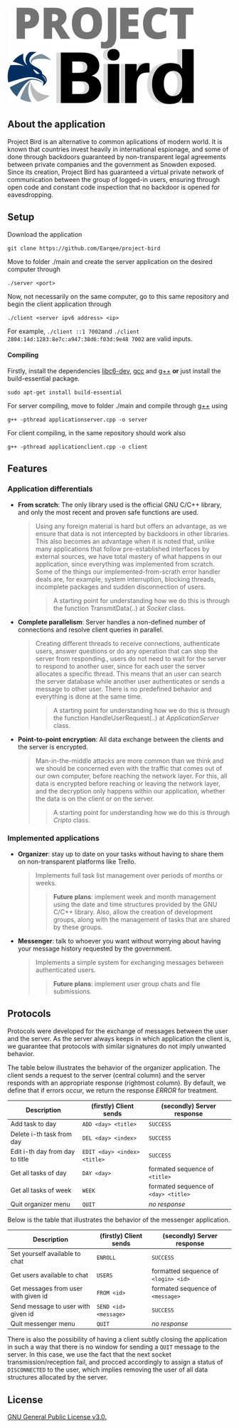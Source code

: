 
![Test Image 6](images/logo.jpg)

## About the application

Project Bird is an alternative to common aplications of modern world. It is known that countries invest heavily in international espionage, and some of done through backdoors guaranteed by non-transparent legal agreements between private companies and the government as Snowden exposed. Since its creation, Project Bird has guaranteed a virtual private network of communication between the group of logged-in users, ensuring through open code and constant code inspection that no backdoor is opened for eavesdropping.

## Setup

Download the application

    git clone https://github.com/Earqee/project-bird

Move to folder ./main and create the server application on the desired computer through

    ./server <port>

Now, not necessarily on the same computer, go to this same repository and begin the client application through

    ./client <server ipv6 address> <ip>

For example, `./client ::1 7002`and `./client 2804:14d:1283:8e7c:a947:38d6:f03d:9e48 7002` are valid inputs.

#### Compiling

Firstly, install the dependencies [libc6-dev](https://packages.debian.org/search?keywords=libc6-dev), [gcc](https://packages.debian.org/search?keywords=gcc) and [g++](https://packages.debian.org/search?keywords=g%2B%2B) **or** just install the build-essential package.

    sudo apt-get install build-essential 

For server compiling, move to folder ./main and compile through [g++](https://packages.debian.org/search?keywords=g%2B%2B) using

    g++ -pthread applicationserver.cpp -o server

For client compiling, in the same repository should work also

    g++ -pthread applicationclient.cpp -o client
    
    
## Features

### Application differentials

- **From scratch**: The only library used is the official GNU C/C++ library, and only the most recent and proven safe functions are used. 
    > Using any foreign material is hard but offers an advantage, as we ensure that data is not intercepted by backdoors in other libraries. This also becomes an advantage when it is noted that, unlike many applications that follow pre-established interfaces by external sources, we have total mastery of what happens in our application, since everything was implemented from scratch. Some of the things our implemented-from-scrath error handler deals are, for example, system interruption, blocking threads, incomplete packages and sudden disconnection of users.
    >> A starting point for understanding how we do this is through the function TransmitData(..) at *Socket* class.
    
- **Complete parallelism**: Server handles a non-defined number of connections and resolve client queries in parallel.
    > Creating different threads to receive connections, authenticate users, answer questions or do any operation that can stop the server from responding., users do not need to wait for the server to respond to another user, since for each user the server allocates a specific thread. This means that an user can search the server database while another user authenticates or sends a message to other user. There is no predefined behavior and everything is done at the same time.
    >> A starting point for understanding how we do this is through the function HandleUserRequest(..) at *ApplicationServer* class.

- **Point-to-point encryption**: All data exchange between the clients and the server is encrypted.
    > Man-in-the-middle attacks are more common than we think and we should be concerned even with the traffic that comes out of our own computer, before reaching the network layer. For this, all data is encrypted before reaching or leaving the network layer, and the decryption only happens within our application, whether the data is on the client or on the server.
    >> A starting point for understanding how we do this is through *Cripto* class.

### Implemented applications

- **Organizer**: stay up to date on your tasks without having to share them on non-transparent platforms like Trello.
    > Implements full task list management over periods of months or weeks. 
    >> **Future plans**: implement week and month management using the date and time structures provided by the GNU C/C++ library. Also, allow the creation of development groups, along with the management of tasks that are shared by these groups.
    
- **Messenger**: talk to whoever you want without worrying about having your message history requested by the government.
    > Implements a simple system for exchanging messages between authenticated users.
    >> **Future plans**: implement user group chats and file submissions.

## Protocols

Protocols were developed for the exchange of messages between the user and the server. As the server always keeps in which application the client is, we guarantee that protocols with similar signatures do not imply unwanted behavior.

The table below illustrates the behavior of the organizer application. The client sends a request to the server (central column) and the server responds with an appropriate response (rightmost column). By default, we define that if errors occur, we return the response *ERROR* for treatment.

| Description | (firstly) Client sends | (secondly) Server response |
| --- | --- | --- | 
| Add task to day | `ADD <day> <title>` | `SUCCESS` | 
| Delete i-th task from day | `DEL <day> <index>` | `SUCCESS` | 
| Edit i-th day from day to title | `EDIT <day> <index> <title>` | `SUCCESS` | 
| Get all tasks of day | `DAY <day>` | formated sequence of `<title>` | 
| Get all tasks of week | `WEEK` | formated sequence of `<day> <title>` | 
| Quit organizer menu | `QUIT` | *no response* | 

Below is the table that illustrates the behavior of the messenger application.

| Description | (firstly) Client sends | (secondly) Server response |
| --- | --- | --- | 
| Set yourself available to chat |  `ENROLL` | `SUCCESS` | 
| Get users available to chat | `USERS` | formatted sequence of `<login> <id>` | 
| Get messages from user with given id | `FROM <id>` | formated sequence of `<message>` | 
| Send message to user with given id | `SEND <id> <message>` | `SUCCESS` | 
| Quit messenger menu | `QUIT` | *no response* | 

There is also the possibility of having a client subtly closing the application in such a way that there is no window for sending a `QUIT` message to the server. In this case, we use the fact that the next socket transmission/reception fail, and procced accordingly to assign a status of `DISCONNECTED` to the user, which implies removing the user of all data structures allocated by the server.
 
## License

[GNU General Public License v3.0.](https://github.com/Earqee/project-bird/blob/master/LICENSE)
